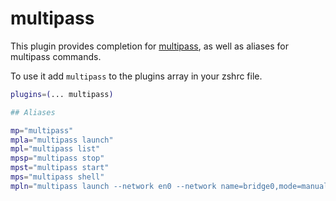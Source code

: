 # multipass

This plugin provides completion for [multipass](https://multipass.run), as well as aliases
for multipass commands.

To use it add `multipass` to the plugins array in your zshrc file.

```zsh
plugins=(... multipass)

## Aliases

mp="multipass"
mpla="multipass launch"
mpl="multipass list"
mpsp="multipass stop"
mpst="multipass start"
mps="multipass shell"
mpln="multipass launch --network en0 --network name=bridge0,mode=manual"
